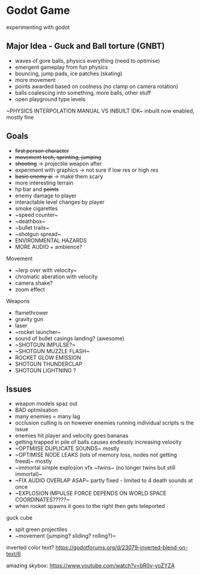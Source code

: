 # Godot Game
 experimenting with godot

## Major Idea - Guck and Ball torture (GNBT)
 - waves of gore balls, physics everything (need to optimise)
 - emergent gameplay from fun physics
 - bouncing, jump pads, ice patches (skating)
 - more movement
 - points awarded based on coolness (no clamp on camera rotation)
 - balls coalescing into something, more balls, other stuff
 - open playground type levels

~PHYSICS INTERPOLATION MANUAL VS INBUILT IDK~ inbuilt now enabled, mostly fine

## Goals 
 - ~~first person character~~
 - ~~movement tech, sprinting, jumping~~
 - ~~shooting~~ -> projectile weapon after
 - experiment with graphics -> not sure if low res or high res
 - ~~basic enemy ai~~ -> make them scary
 - more interesting terrain
 - hp bar and ~~points~~
 - enemy damage to player
 - interactable level changes by player
 - smoke cigarettes
 - ~speed counter~
 - ~deathbox~
 - ~bullet trails~
 - ~shotgun spread~
 - ENVIRONMENTAL HAZARDS
 - MORE AUDIO + ambience?

Movement
 - ~lerp over with velocity~
 - chromatic aberation with velocity
 - camera shake?
 - zoom effect

Weapons
 - flamethrower
 - gravity gun
 - laser
 - ~rocket launcher~
 - sound of bullet casings landing? (awesome)
 - ~SHOTGUN IMPULSE?~
 - ~SHOTGUN MUZZLE FLASH~
 - ROCKET GLOW EMISSION
 - SHOTGUN THUNDERCLAP
 - SHOTGUN LIGHTNING ?

## Issues
 - weapon models spaz out
 - BAD optmiisation
 - many enemies = many lag
 - occlusion culling is on however enemies running individual scripts is the issue
 - enemies hit player and velocity goes bananas
 - getting trapped in pile of balls causes endlessly increasing velocity
 - ~OPTMIISE DUPLICATE SOUNDS~ mostly
 - ~OPTIMISE NODE LEAKS (lots of memory loss, nodes not getting freed)~ mostly
 - ~immortal simple explosion vfx ~twins~ (no longer twins but still immortal)~
 - ~FIX AUDIO OVERLAP ASAP~ partly fixed - limited to 4 death sounds at once
 - ~EXPLOSION IMPULSE FORCE DEPENDS ON WORLD SPACE COORDINATES?????~
 - when rocket spawns it goes to the right then gets teleported

guck cube
 - spit green projectiles
 - ~movement (jumping? sliding? rolling?)~

inverted color text?
https://godotforums.org/d/23079-inverted-blend-on-text/6

amazing skybox: https://www.youtube.com/watch?v=bR0v-yoZYZA
